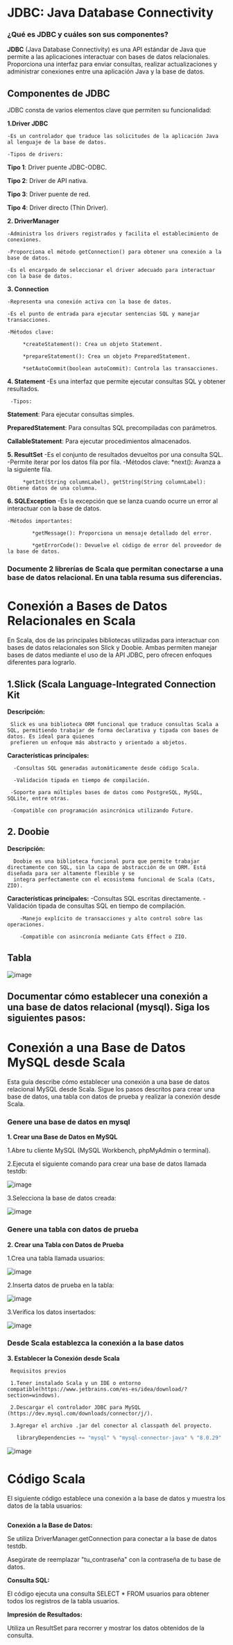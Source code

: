 # JDBC: Java Database Connectivity

### ¿Qué es JDBC y cuáles son sus componentes?


**JDBC** (Java Database Connectivity) es una API estándar de Java que permite a las aplicaciones interactuar con bases de datos relacionales. Proporciona una interfaz para enviar consultas, realizar actualizaciones y administrar conexiones entre una aplicación Java y la base de datos.

## Componentes de JDBC

JDBC consta de varios elementos clave que permiten su funcionalidad:

**1.Driver JDBC**

    -Es un controlador que traduce las solicitudes de la aplicación Java al lenguaje de la base de datos.

    -Tipos de drivers:

  **Tipo 1**: Driver puente JDBC-ODBC.
       
  **Tipo 2**: Driver de API nativa.
       
  **Tipo 3**: Driver puente de red.
       
  **Tipo 4**: Driver directo (Thin Driver).

**2. DriverManager**

    -Administra los drivers registrados y facilita el establecimiento de conexiones.

    -Proporciona el método getConnection() para obtener una conexión a la base de datos.

    -Es el encargado de seleccionar el driver adecuado para interactuar con la base de datos.

**3. Connection**

    -Representa una conexión activa con la base de datos.
     
    -Es el punto de entrada para ejecutar sentencias SQL y manejar transacciones.
    
    -Métodos clave:
   
         *createStatement(): Crea un objeto Statement.
         
         *prepareStatement(): Crea un objeto PreparedStatement.
         
         *setAutoCommit(boolean autoCommit): Controla las transacciones.




  **4. Statement**
     -Es una interfaz que permite ejecutar consultas SQL y obtener resultados.
     
     -Tipos:

  **Statement**: Para ejecutar consultas simples.
     
 **PreparedStatement**: Para consultas SQL precompiladas con parámetros.

 **CallableStatement**: Para ejecutar procedimientos almacenados.


**5. ResultSet**
    -Es el conjunto de resultados devueltos por una consulta SQL.
    -Permite iterar por los datos fila por fila.
    -Métodos clave:
         *next(): Avanza a la siguiente fila.
         
         *getInt(String columnLabel), getString(String columnLabel): Obtiene datos de una columna.

**6. SQLException**
    -Es la excepción que se lanza cuando ocurre un error al interactuar con la base de datos.
    
    -Métodos importantes:
    
            *getMessage(): Proporciona un mensaje detallado del error.
            
            *getErrorCode(): Devuelve el código de error del proveedor de la base de datos.

### Documente 2 librerías de Scala que permitan conectarse a una base de datos relacional. En una tabla resuma sus diferencias.

# Conexión a Bases de Datos Relacionales en Scala

En Scala, dos de las principales bibliotecas utilizadas para interactuar con bases de datos relacionales son Slick y Doobie. Ambas permiten manejar bases de datos mediante el uso de la API JDBC, pero ofrecen enfoques diferentes para lograrlo.

## 1.Slick (Scala Language-Integrated Connection Kit

  **Descripción:**

     Slick es una biblioteca ORM funcional que traduce consultas Scala a SQL, permitiendo trabajar de forma declarativa y tipada con bases de datos. Es ideal para quienes 
     prefieren un enfoque más abstracto y orientado a objetos.

  **Características principales:**

      -Consultas SQL generadas automáticamente desde código Scala.
   
      -Validación tipada en tiempo de compilación.
   
     -Soporte para múltiples bases de datos como PostgreSQL, MySQL, SQLite, entre otras.
   
     -Compatible con programación asincrónica utilizando Future.

## 2. Doobie

  **Descripción:**
  
      Doobie es una biblioteca funcional pura que permite trabajar directamente con SQL, sin la capa de abstracción de un ORM. Está diseñada para ser altamente flexible y se 
      integra perfectamente con el ecosistema funcional de Scala (Cats, ZIO).
      
  **Características principales:**
        -Consultas SQL escritas directamente.
        -Validación tipada de consultas SQL en tiempo de compilación.
        
        -Manejo explícito de transacciones y alto control sobre las operaciones.
        
        -Compatible con asincronía mediante Cats Effect o ZIO.

 ## Tabla

 ![image](https://github.com/user-attachments/assets/4c0d2400-1478-4832-8618-e56e5baca25d)

## Documentar cómo establecer una conexión a una base de datos relacional (mysql). Siga los siguientes pasos:

# Conexión a una Base de Datos MySQL desde Scala

Esta guía describe cómo establecer una conexión a una base de datos relacional MySQL desde Scala. Sigue los pasos descritos para crear una base de datos, una tabla con datos de prueba y realizar la conexión desde Scala.

### Genere una base de datos en mysql

**1. Crear una Base de Datos en MySQL**

  1.Abre tu cliente MySQL (MySQL Workbench, phpMyAdmin o terminal).

  2.Ejecuta el siguiente comando para crear una base de datos llamada testdb:

![image](https://github.com/user-attachments/assets/6c09512c-4237-458d-9c81-b37fc225e0b6)

  3.Selecciona la base de datos creada:

  ![image](https://github.com/user-attachments/assets/7323c841-18a5-4181-85d1-6f4cb248b323)

### Genere una tabla con datos de prueba

**2. Crear una Tabla con Datos de Prueba**

   1.Crea una tabla llamada usuarios:

   ![image](https://github.com/user-attachments/assets/17d140dc-7704-4146-a954-611070f54bff)


   2.Inserta datos de prueba en la tabla:

![image](https://github.com/user-attachments/assets/e863ad50-6900-475e-82e1-5b76b5775829)


   3.Verifica los datos insertados:

 ![image](https://github.com/user-attachments/assets/3f10ca3e-2ef0-4f60-88b9-c330fc3febac)


### Desde Scala establezca la conexión a la base datos

**3. Establecer la Conexión desde Scala**

     Requisitos previos
     
     1.Tener instalado Scala y un IDE o entorno compatible(https://www.jetbrains.com/es-es/idea/download/?section=windows).
     
     2.Descargar el controlador JDBC para MySQL (https://dev.mysql.com/downloads/connector/j/). 
     
     3.Agregar el archivo .jar del conector al classpath del proyecto.
     
```scala
   libraryDependencies += "mysql" % "mysql-connector-java" % "8.0.29"

```
    
![image](https://github.com/user-attachments/assets/78f68984-f9ea-4fd8-af12-3f55e0530713)

# Código Scala

El siguiente código establece una conexión a la base de datos y muestra los datos de la tabla usuarios:

```scala

```

**Conexión a la Base de Datos:**

Se utiliza DriverManager.getConnection para conectar a la base de datos testdb.

Asegúrate de reemplazar "tu_contraseña" con la contraseña de tu base de datos.

**Consulta SQL:**

El código ejecuta una consulta SELECT * FROM usuarios para obtener todos los registros de la tabla usuarios.

**Impresión de Resultados:**

Utiliza un ResultSet para recorrer y mostrar los datos obtenidos de la consulta.





   







  














       



     



